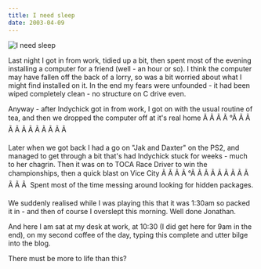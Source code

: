 ```yaml
---
title: I need sleep
date: 2003-04-09
---
```


![I need sleep](https://source.unsplash.com/di8ognBauG0/1600x900)

Last night I got in from work, tidied up a bit, then spent most of the evening installing a computer for a friend (well - an hour or so). I think the computer may have fallen off the back of a lorry, so was a bit worried about what I might find installed on it. In the end my fears were unfounded - it had been wiped completely clean - no structure on C drive even.

Anyway - after Indychick got in from work, I got on with the usual routine of tea, and then we dropped the computer off at it's real home Ã Ã Ã Ã °Ã Ã Ã Ã Ã Ã Ã Ã Ã Ã Ã Ã 

Later when we got back I had a go on "Jak and Daxter" on the PS2, and managed to get through a bit that's had Indychick stuck for weeks - much to her chagrin. Then it was on to TOCA Race Driver to win the championships, then a quick blast on Vice City Ã Ã Ã Ã °Ã Ã Ã Ã Ã Ã Ã Ã Ã Ã Ã Ã  Spent most of the time messing around looking for hidden packages.

We suddenly realised while I was playing this that it was 1:30am so packed it in - and then of course I overslept this morning. Well done Jonathan.

And here I am sat at my desk at work, at 10:30 (I did get here for 9am in the end), on my second coffee of the day, typing this complete and utter bilge into the blog.

There must be more to life than this?